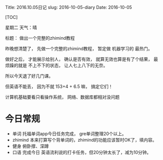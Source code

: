 Title: 2016.10.05日记
slug: 2016-10-05-diary
Date: 2016-10-05

[TOC]

星期二 天气：晴

标题： 做出一个完整的zhimind教程

昨晚想清楚了， 先做一个完整的zhimind教程， 暂定做 机器学习的 最热门。

做好之后， 才能展示给别人， 确认是否有效， 就算无效也算是有了个结果， 最烦躁的就是 不上不下的状态， 让人七上八下的无奈。

所以今天退了好几门课。

但英语不能丢， 因为不就 153+4 + 6.5 嘛， 搞定它们！

计算机基础要看只看操作系统， 网络、数据库都相对没问题

# 今日常规

- 单词 托福单词app今日任务完成， gre单词整理20个以上。
- zhimind 本来打算写个背单词的，zhimind的功能应该暂时OK了，填内容。
- 健身 俯卧撑、深蹲
- 口语 完成今日 英语流利说的打卡任务，但20分钟太长了，减为10分钟。


